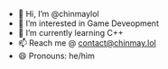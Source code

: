 - 👋 Hi, I’m @chinmaylol
- 👀 I’m interested in Game Deveopment
- 🌱 I’m currently learning C++
- 📫 Reach me @ contact@chinmay.lol
- 😄 Pronouns: he/him
